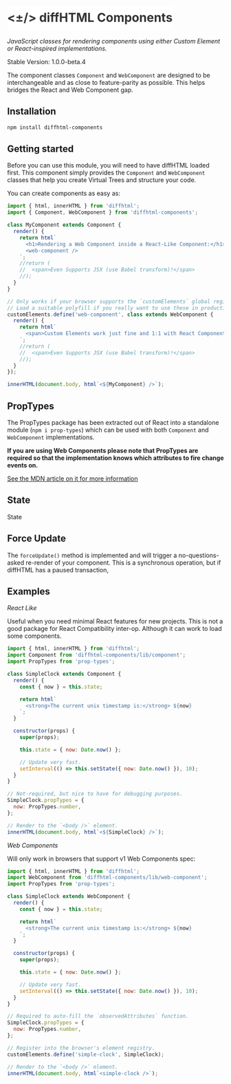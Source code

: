 # <div style="background-color: #FFF; display: inline-block; padding: 10px 0px; color: #333;"><±/> diffHTML Components</div>

*JavaScript classes for rendering components using either Custom Element or
React-inspired implementations.*

Stable Version: 1.0.0-beta.4

The component classes `Component` and `WebComponent` are designed to be
interchangeable and as close to feature-parity as possible. This helps bridges
the React and Web Component gap.

## Installation

``` sh
npm install diffhtml-components
```

## Getting started

Before you can use this module, you will need to have diffHTML loaded first.
This component simply provides the `Component` and `WebComponent` classes that
help you create Virtual Trees and structure your code.

You can create components as easy as:

``` js
import { html, innerHTML } from 'diffhtml';
import { Component, WebComponent } from 'diffhtml-components';

class MyComponent extends Component {
  render() {
    return html`
      <h1>Rendering a Web Component inside a React-Like Component:</h1>
      <web-component />
    `;
    //return (
    //  <span>Even Supports JSX (use Babel transform)!</span>
    //);
  }
}

// Only works if your browser supports the `customElements` global registry.
// Load a suitable polyfill if you really want to use these in production.
customElements.define('web-component', class extends WebComponent {
  render() {
    return html`
      <span>Custom Elements work just fine and 1:1 with React Components</span>
    `;
    //return (
    //  <span>Even Supports JSX (use Babel transform)!</span>
    //);
  }
});

innerHTML(document.body, html`<${MyComponent} />`);
```

## PropTypes

The PropTypes package has been extracted out of React into a standalone module
(`npm i prop-types`) which can be used with both `Component` and `WebComponent`
implementations.

**If you are using Web Components please note that PropTypes are required so
that the implementation knows which attributes to fire change events on.**

[See the MDN article on it for more
information](https://developer.mozilla.org/en-US/docs/Web/Web_Components/Custom_Elements#Observed_attributes)

## State

State 

## Force Update

The `forceUpdate()` method is implemented and will trigger a no-questions-asked
re-render of your component. This is a synchronous operation, but if diffHTML
has a paused transaction, 

## Examples

*React Like*

Useful when you need minimal React features for new projects. This is not a
good package for React Compatibility inter-op. Although it can work to load
some components.

``` js
import { html, innerHTML } from 'diffhtml';
import Component from 'diffhtml-components/lib/component';
import PropTypes from 'prop-types';

class SimpleClock extends Component {
  render() {
    const { now } = this.state;

    return html`
      <strong>The current unix timestamp is:</strong> ${now}
    `;
  }

  constructor(props) {
    super(props);

    this.state = { now: Date.now() };

    // Update very fast.
    setInterval(() => this.setState({ now: Date.now() }), 10);
  }
}

// Not-required, but nice to have for debugging purposes.
SimpleClock.propTypes = {
  now: PropTypes.number,
};

// Render to the `<body />` element.
innerHTML(document.body, html`<${SimpleClock} />`);
```


*Web Components*

Will only work in browsers that support v1 Web Components spec:

``` js
import { html, innerHTML } from 'diffhtml';
import WebComponent from 'diffhtml-components/lib/web-component';
import PropTypes from 'prop-types';

class SimpleClock extends WebComponent {
  render() {
    const { now } = this.state;

    return html`
      <strong>The current unix timestamp is:</strong> ${now}
    `;
  }

  constructor(props) {
    super(props);

    this.state = { now: Date.now() };

    // Update very fast.
    setInterval(() => this.setState({ now: Date.now() }), 10);
  }
}

// Required to auto-fill the `observedAttributes` function.
SimpleClock.propTypes = {
  now: PropTypes.number,
};

// Register into the browser's element registry.
customElements.define('simple-clock', SimpleClock);

// Render to the `<body />` element.
innerHTML(document.body, html`<simple-clock />`);
```
